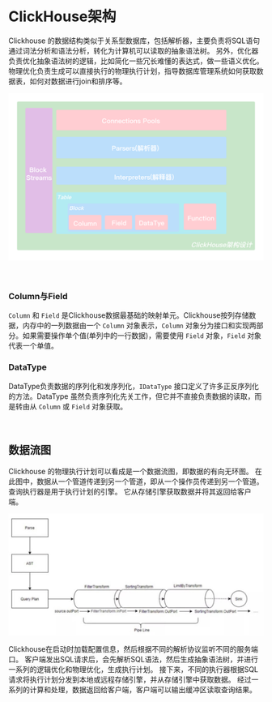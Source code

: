 # ClickHouse架构

Clickhouse 的数据结构类似于关系型数据库，包括解析器，主要负责将SQL语句通过词法分析和语法分析，转化为计算机可以读取的抽象语法树。 另外，优化器负责优化抽象语法树的逻辑，比如简化一些冗长难懂的表达式，做一些语义优化。 物理优化负责生成可以直接执行的物理执行计划，指导数据库管理系统如何获取数据表，如何对数据进行join和排序等。

![clickhouse架构图](./clickhouse架构图.png)

&nbsp;

### Column与Field

`Column` 和 `Field` 是Clickhouse数据最基础的映射单元。Clickhouse按列存储数据，内存中的一列数据由一个 `Column` 对象表示，`Column` 对象分为接口和实现两部分。如果需要操作单个值(单列中的一行数据)，需要使用 `Field` 对象，`Field` 对象代表一个单值。

### DataType

DataType负责数据的序列化和发序列化，`IDataType` 接口定义了许多正反序列化的方法。DataType 虽然负责序列化先关工作，但它并不直接负责数据的读取，而是转由从 `Column` 或 `Field` 对象获取。

&nbsp;

## 数据流图

Clickhouse 的物理执行计划可以看成是一个数据流图，即数据的有向无环图。 在此图中，数据从一个管道传递到另一个管道，即从一个操作员传递到另一个管道。 查询执行器是用于执行计划的引擎。 它从存储引擎获取数据并将其返回给客户端。

![query.jpg](./query.jpg)

Clickhouse在启动时加载配置信息，然后根据不同的解析协议监听不同的服务端口。 客户端发出SQL请求后，会先解析SQL语法，然后生成抽象语法树，并进行一系列的逻辑优化和物理优化，生成执行计划。 接下来，不同的执行器根据SQL请求将执行计划分发到本地或远程存储引擎，并从存储引擎中获取数据。 经过一系列的计算和处理，数据返回给客户端，客户端可以输出缓冲区读取查询结果。
